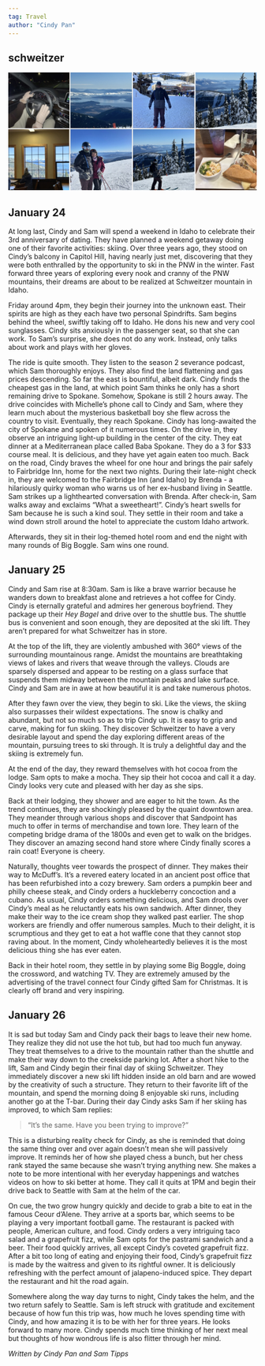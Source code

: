 ```yaml
---
tag: Travel
author: "Cindy Pan"
---
```


## schweitzer

<img src="/pictures/schweitzer.jpg"/>

## January 24

At long last, Cindy and Sam will spend a weekend in Idaho to celebrate their 3rd anniversary of dating. They have planned a weekend getaway doing one of their favorite activities: skiing. Over three years ago, they stood on Cindy’s balcony in Capitol Hill, having nearly just met, discovering that they were both enthralled by the opportunity to ski in the PNW in the winter. Fast forward three years of exploring every nook and cranny of the PNW mountains, their dreams are about to be realized at Schweitzer mountain in Idaho. 

Friday around 4pm, they begin their journey into the unknown east. Their spirits are high as they each have two personal Spindrifts. Sam begins behind the wheel, swiftly taking off to Idaho. He dons his new and very cool sunglasses. Cindy sits anxiously in the passenger seat, so that she can work. To Sam’s surprise, she does not do any work. Instead, only talks about work and plays with her gloves. 

The ride is quite smooth. They listen to the season 2 severance podcast, which Sam thoroughly enjoys. They also find the land flattening and gas prices descending. So far the east is bountiful, albeit dark. Cindy finds the cheapest gas in the land, at which point Sam thinks he only has a short remaining drive to Spokane. Somehow, Spokane is still 2 hours away. The drive coincides with Michelle’s phone call to Cindy and Sam, where they learn much about the mysterious basketball boy she flew across the country to visit. Eventually, they reach Spokane. Cindy has long-awaited the city of Spokane and spoken of it numerous times. On the drive in, they observe an intriguing light-up building in the center of the city. They eat dinner at a Mediterranean place called Baba Spokane. They do a 3 for $33 course meal. It is delicious, and they have yet again eaten too much. Back on the road, Cindy braves the wheel for one hour and brings the pair safely to Fairbridge Inn, home for the next two nights. During their late-night check in, they are welcomed to the Fairbridge Inn (and Idaho) by Brenda - a hilariously quirky woman who warns us of her ex-husband living in Seattle. Sam strikes up a lighthearted conversation with Brenda. After check-in, Sam walks away and exclaims “What a sweetheart!”. Cindy’s heart swells for Sam because he is such a kind soul.  They settle in their room and take a wind down stroll around the hotel to appreciate the custom Idaho artwork.

Afterwards, they sit in their log-themed hotel room and end the night with many rounds of Big Boggle. Sam wins one round.

## January 25

Cindy and Sam rise at 8:30am. Sam is like a brave warrior because he wanders down to breakfast alone and retrieves a hot coffee for Cindy. Cindy is eternally grateful and admires her generous boyfriend. They package up their *Hey Bagel* and drive over to the shuttle bus. The shuttle bus is convenient and soon enough, they are deposited at the ski lift. They aren’t prepared for what Schweitzer has in store. 

At the top of the lift, they are violently ambushed with 360° views of the surrounding mountainous range. Amidst the mountains are breathtaking views of lakes and rivers that weave through the valleys. Clouds are sparsely dispersed and appear to be resting on a glass surface that suspends them midway between the mountain peaks and lake surface. Cindy and Sam are in awe at how beautiful it is and take numerous photos. 

After they fawn over the view, they begin to ski. Like the views, the skiing also surpasses their wildest expectations. The snow is chalky and abundant, but not so much so as to trip Cindy up. It is easy to grip and carve, making for fun skiing. They discover Schweitzer to have a very desirable layout and spend the day exploring different areas of the mountain, pursuing trees to ski through. It is truly a delightful day and the skiing is extremely fun. 

At the end of the day, they reward themselves with hot cocoa from the lodge. Sam opts to make a mocha. They sip their hot cocoa and call it a day. Cindy looks very cute and pleased with her day as she sips.

Back at their lodging, they shower and are eager to hit the town. As the trend continues, they are shockingly pleased by the quaint downtown area. They meander through various shops and discover that Sandpoint has much to offer in terms of merchandise and town lore. They learn of the competing bridge drama of the 1800s and even get to walk on the bridges. They discover an amazing second hand store where Cindy finally scores a rain coat! Everyone is cheery. 

Naturally, thoughts veer towards the prospect of dinner. They makes their way to McDuff’s. It’s a revered eatery located in an ancient post office that has been refurbished into a cozy brewery. Sam orders a pumpkin beer and philly cheese steak, and Cindy orders a huckleberry concoction and a cubano. As usual, Cindy orders something delicious, and Sam drools over Cindy’s meal as he reluctantly eats his own sandwich. After dinner, they make their way to the ice cream shop they walked past earlier. The shop workers are friendly and offer numerous samples. Much to their delight, it is scrumptious and they get to eat a hot waffle cone that they cannot stop raving about. In the moment, Cindy wholeheartedly believes it is the most delicious thing she has ever eaten.

Back in their hotel room, they settle in by playing some Big Boggle, doing the crossword, and watching TV. They are extremely amused by the advertising of the travel connect four Cindy gifted Sam for Christmas. It is clearly off brand and very inspiring. 
 
## January 26

It is sad but today Sam and Cindy pack their bags to leave their new home. They realize they did not use the hot tub, but had too much fun anyway. They treat themselves to a drive to the mountain rather than the shuttle and make their way down to the creekside parking lot. After a short hike to the lift, Sam and Cindy begin their final day of skiing Schweitzer. They immediately discover a new ski lift hidden inside an old barn and are wowed by the creativity of such a structure. They return to their favorite lift of the mountain, and spend the morning doing 8 enjoyable ski runs, including another go at the T-bar. During their day Cindy asks Sam if her skiing has improved, to which Sam replies:

> “It’s the same. Have you been trying to improve?”

This is a disturbing reality check for Cindy, as she is reminded that doing the same thing over and over again doesn’t mean she will passively improve. It reminds her of how she played chess a bunch, but her chess rank stayed the same because she wasn’t trying anything new. She makes a note to be more intentional with her everyday happenings and watches videos on how to ski better at home. They call it quits at 1PM and begin their drive back to Seattle with Sam at the helm of the car.

On cue, the two grow hungry quickly and decide to grab a bite to eat in the famous Ceour d’Alene. They arrive at a sports bar, which seems to be playing a very important football game. The restaurant is packed with people, American culture, and food. Cindy orders a very intriguing taco salad and a grapefruit fizz, while Sam opts for the pastrami sandwich and a beer. Their food quickly arrives, all except Cindy’s coveted grapefruit fizz. After a bit too long of eating and enjoying their food, Cindy’s grapefruit fizz is made by the waitress and given to its rightful owner. It is deliciously refreshing with the perfect amount of jalapeno-induced spice. They depart the restaurant and hit the road again. 

Somewhere along the way day turns to night, Cindy takes the helm, and the two return safely to Seattle. Sam is left struck with gratitude and excitement because of how fun this trip was, how much he loves spending time with Cindy, and how amazing it is to be with her for three years. He looks forward to many more. Cindy spends much time thinking of her next meal but thoughts of how wondrous life is also flitter through her mind.

*Written by Cindy Pan and Sam Tipps*
  
